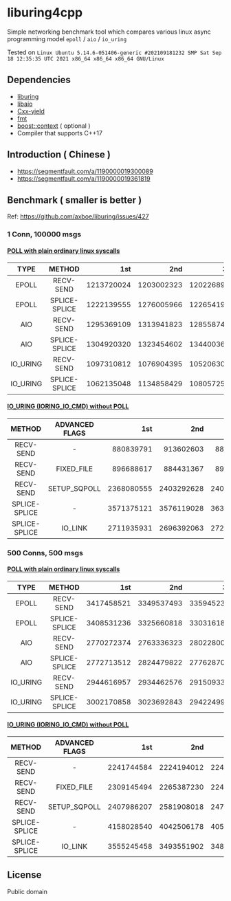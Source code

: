 # liburing4cpp

Simple networking benchmark tool which compares various linux async programming model `epoll` / `aio` / `io_uring`

Tested on `Linux Ubuntu 5.14.6-051406-generic #202109181232 SMP Sat Sep 18 12:35:35 UTC 2021 x86_64 x86_64 x86_64 GNU/Linux`

## Dependencies

* [liburing](http://git.kernel.dk/liburing)
* [libaio](http://git.infradead.org/users/hch/libaio.git)
* [Cxx-yield](https://github.com/CarterLi/Cxx-yield/)
* [fmt](https://github.com/fmtlib/fmt)
* [boost::context](https://boost.org) ( optional )
* Compiler that supports C++17

## Introduction ( Chinese )

* https://segmentfault.com/a/1190000019300089
* https://segmentfault.com/a/1190000019361819

## Benchmark ( smaller is better )

Ref: https://github.com/axboe/liburing/issues/427

### 1 Conn, 100000 msgs

#### [POLL with plain ordinary linux syscalls](https://github.com/CarterLi/liburing4cpp/blob/master/poll/ping-pong.cpp)

TYPE       | METHOD        |        1st |        2nd |        3rd |        mid | syscalls
:-:        | :-:           |         -: |         -: |         -: |         -: |       -:
EPOLL      | RECV-SEND     | 1213720024 | 1203002323 | 1202268956 | 1203002323 |   800007
EPOLL      | SPLICE-SPLICE | 1222139555 | 1276005966 | 1226541992 | 1226541992 |   800007
AIO        | RECV-SEND     | 1295369109 | 1313941823 | 1285587449 | 1285587449 |   800003
AIO        | SPLICE-SPLICE | 1304920320 | 1323454602 | 1344003697 | 1323454602 |   800003
IO_URING   | RECV-SEND     | 1097310812 | 1076904395 | 1052063003 | 1076904395 |   200003
IO_URING   | SPLICE-SPLICE | 1062135048 | 1134858429 | 1080572551 | 1080572551 |   200003

#### [IO_URING (IORING_IO_CMD) without POLL](https://github.com/CarterLi/liburing4cpp/blob/master/io_uring/ping-pong.cpp)

METHOD        | ADVANCED FLAGS |        1st |        2nd |        3rd |        mid | syscalls
:-:           | :-:            |         -: |         -: |         -: |         -: |       -:
RECV-SEND     | -              |  880839791 |  913602603 |  885234970 |  880839791 |   200004
RECV-SEND     | FIXED_FILE     |  896688617 |  884431367 |  892066661 |  896688617 |   200011
RECV-SEND     | SETUP_SQPOLL   | 2368080555 | 2403292628 | 2407004193 | 2368080555 |   200166
SPLICE-SPLICE | -              | 3571375121 | 3576119028 | 3632239887 | 3576119028 |   294766
SPLICE-SPLICE | IO_LINK        | 2711935931 | 2696392063 | 2722265501 | 2722265501 |   218582

### 500 Conns, 500 msgs

#### [POLL with plain ordinary linux syscalls](https://github.com/CarterLi/liburing4cpp/blob/master/poll/ping-pong.cpp)

TYPE       | METHOD        |        1st |        2nd |        3rd |        mid | syscalls
:-:        | :-:           |         -: |         -: |         -: |         -: |      -:
EPOLL      | RECV-SEND     | 3417458521 | 3349537493 | 3359452396 | 3359452396 |  1004502
EPOLL      | SPLICE-SPLICE | 3408531236 | 3325660818 | 3303161806 | 3325660818 |  1004502
AIO        | RECV-SEND     | 2770272374 | 2763336323 | 2802280021 | 2770272374 |     5001
AIO        | SPLICE-SPLICE | 2772713512 | 2824479822 | 2776287044 | 2772713512 |     5001
IO_URING   | RECV-SEND     | 2944616957 | 2934462576 | 2915093399 | 2934462576 |     1502
IO_URING   | SPLICE-SPLICE | 3002170858 | 3023692843 | 2942249975 | 3023692843 |     1502

#### [IO_URING (IORING_IO_CMD) without POLL](https://github.com/CarterLi/liburing4cpp/blob/master/io_uring/ping-pong.cpp)

METHOD        | ADVANCED FLAGS |        1st |        2nd |        3rd |        mid | syscalls
:-:           | :-:            |         -: |         -: |         -: |         -: |       -:
RECV-SEND     | -              | 2241744584 | 2224194012 | 2242771549 | 2241744584 |     1502
RECV-SEND     | FIXED_FILE     | 2309145494 | 2265387230 | 2248800341 | 2265387230 |     3506
RECV-SEND     | SETUP_SQPOLL   | 2407986207 | 2581908018 | 2473293734 | 2473293734 |    32414
SPLICE-SPLICE | -              | 4158028540 | 4042506178 | 4058224613 | 4058224613 |     1502
SPLICE-SPLICE | IO_LINK        | 3555245458 | 3493551902 | 3482760968 | 3482760968 |     1004

## License

Public domain
